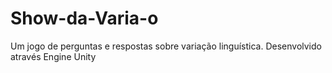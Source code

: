 # Show-da-Varia-o
Um jogo de perguntas e respostas sobre variação linguística. Desenvolvido através Engine Unity  
